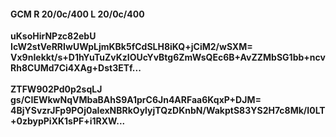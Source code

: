 #### GCM R 20/0c/400 L 20/0c/400
**uKsoHirNPzc82ebU**<br/>**IcW2stVeRRIwUWpLjmKBk5fCdSLH8iKQ+jCiM2/wSXM=**<br/>**Vx9nIekkt/s+D1hYuTuZvKzIOUcYvBtg6ZmWsQEc6B+AvZZMbSG1bb+ncvRh8CUMd7Ci4XAg+Dst3ETf...**<br/><br/>
**ZTFW902Pd0p2sqLJ**<br/>**gs/CIEWkwNqVMbaBAhS9A1prC6Jn4ARFaa6KqxP+DJM=**<br/>**4BjYSvzrJFp9POj0aIexNBRkOylyjTQzDKnbN/WakptS83YS2H7c8Mk/I0LT+0zbypPiXK1sPF+i1RXW...**